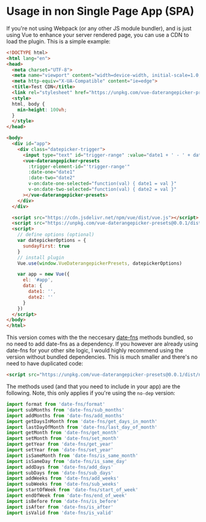 # Usage in non Single Page App (SPA)

If you're not using Webpack (or any other JS module bundler), and is just using Vue to enhance your server rendered page, you can use a CDN to load the plugin. This is a simple example:

```html
<!DOCTYPE html>
<html lang="en">
<head>
  <meta charset="UTF-8">
  <meta name="viewport" content="width=device-width, initial-scale=1.0, maximum-scale=1.0, user-scalable=0" />
  <meta http-equiv="X-UA-Compatible" content="ie=edge">
  <title>Test CDN</title>
  <link rel="stylesheet" href="https://unpkg.com/vue-daterangepicker-presets@0.0.1/dist/vue-vue-daterangepicker-presets.min.css">
  <style>
  html, body {
    min-height: 100vh;
  }
  </style>
</head>

<body>
  <div id="app">
    <div class="datepicker-trigger">
      <input type="text" id="trigger-range" :value="date1 + ' - ' + date2" readonly>
      <vue-daterangepicker-presets
        :trigger-element-id="'trigger-range'"
        :date-one="date1"
        :date-two="date2"
        v-on:date-one-selected="function(val) { date1 = val }"
        v-on:date-two-selected="function(val) { date2 = val }"
      ></vue-daterangepicker-presets>
    </div>
  </div>

  <script src="https://cdn.jsdelivr.net/npm/vue/dist/vue.js"></script>
  <script src="https://unpkg.com/vue-daterangepicker-presets@0.0.1/dist/vue-daterangepicker-presets.min.js"></script>
  <script>
    // define options (optional)
    var datepickerOptions = {
      sundayFirst: true
    }
    // install plugin
    Vue.use(window.VueDaterangepickerPresets, datepickerOptions)

    var app = new Vue({
      el: '#app',
      data: {
        date1: '',
        date2: ''
      }
    })
  </script>
</body>
</html>
```

This version comes with the the neccesary [date-fns](https://date-fns.org/) methods bundled, so no need to add date-fns as a dependency. If you however are already using date-fns for your other site logic, I would highly recommend using the version without bundled dependencies. This is much smaller and there's no need to have duplicated code:

```html
<script src="https://unpkg.com/vue-daterangepicker-presets@0.0.1/dist/no-dep/vue-daterangepicker-presets.min.js"></script>
```

The methods used (and that you need to include in your app) are the following. Note, this only applies if you're using the `no-dep` version:

```javascript
import format from 'date-fns/format'
import subMonths from 'date-fns/sub_months'
import addMonths from 'date-fns/add_months'
import getDaysInMonth from 'date-fns/get_days_in_month'
import lastDayOfMonth from 'date-fns/last_day_of_month'
import getMonth from 'date-fns/get_month'
import setMonth from 'date-fns/set_month'
import getYear from 'date-fns/get_year'
import setYear from 'date-fns/set_year'
import isSameMonth from 'date-fns/is_same_month'
import isSameDay from 'date-fns/is_same_day'
import addDays from 'date-fns/add_days'
import subDays from 'date-fns/sub_days'
import addWeeks from 'date-fns/add_weeks'
import subWeeks from 'date-fns/sub_weeks'
import startOfWeek from 'date-fns/start_of_week'
import endOfWeek from 'date-fns/end_of_week'
import isBefore from 'date-fns/is_before'
import isAfter from 'date-fns/is_after'
import isValid from 'date-fns/is_valid'
```
